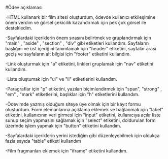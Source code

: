 #Ödev açıklaması

-HTML kullanark bir film sitesi oluşturdum, ödevde kullanıcı etkileşimine önem verdim ve görsel çekicilik kazandırmak için pek çok görsel ile destekledim.


-Sayfalardaki içeriklerin önem sırasını belirtmek ve gruplandırmak için "main" , "aside" , "section" , "div" gibi etiketleri kullandım. Sayfaların başlığını ve üst içeriğini tanımlamak için "header" etiketini, sayfalar arası geçiş ve sayfaların alt bilgisi için "footer" etiketini kullandım.


-Link oluşturmak için "a" etiketini, linkleri gruplamak için "nav" etiketini kullandım.


-Liste oluştumak için "ul" ve "li" etiketlerini kullandım.


-Paragraflar için "p" etiketini, yazıları biçimlendirmek için "span", "strong" , "em" , "mark" etiketlerini, başlıklar için "h" etiketlerini kullandım.


-Ödevimde yazmış olduğum siteye üye olmak için bir kayıt formu oluşturdum. Form elemanlarına açıklama eklemek ve bağlanmak için "label" etiketini, kullanıcının veri girmesi için "input" etiketini, kullanıcıya açılır liste sunup seçim yapmasını sağlamak için "select" etiketini, doldurulan form üzerinde işlem yapmak için "button" etiketini kullandım.


-Sayfalardaki içeriklerin yerini istediğim gibi düzenleyebilmek için oldukça fazla sayıda "table" etiketi kullandım


-Film fragmanları eklemek için "iframe" etiketini kullandım.

